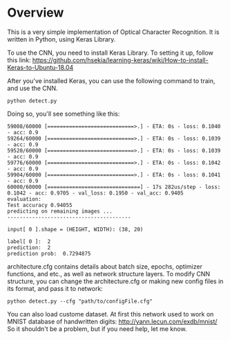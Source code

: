 # Overview

This is a very simple implementation of Optical Character Recognition. It is written in Python, using Keras Library.

To use the CNN, you need to install Keras Library. To setting it up, follow this link:
<https://github.com/hsekia/learning-keras/wiki/How-to-install-Keras-to-Ubuntu-18.04>

After you've installed Keras, you can use the following command to train, and use the CNN.

    python detect.py
    
Doing so, you'll see something like this:

    59008/60000 [============================>.] - ETA: 0s - loss: 0.1040 - acc: 0.9
    59264/60000 [============================>.] - ETA: 0s - loss: 0.1039 - acc: 0.9
    59520/60000 [============================>.] - ETA: 0s - loss: 0.1039 - acc: 0.9
    59776/60000 [============================>.] - ETA: 0s - loss: 0.1042 - acc: 0.9
    59904/60000 [============================>.] - ETA: 0s - loss: 0.1041 - acc: 0.9
    60000/60000 [==============================] - 17s 282us/step - loss: 0.1042 - acc: 0.9705 - val_loss: 0.1950 - val_acc: 0.9405
    evaluation: 
    Test accuracy 0.94055
    predicting on remaining images ...
    ----------------------------------------

    input[ 0 ].shape = (HEIGHT, WIDTH): (38, 20)

    label[ 0 ]:  2
    prediction:  2
    prediction prob:  0.7294875
    

architecture.cfg contains details about batch size, epochs, optimizer functions, and etc., as well as network structure layers.
To modify CNN structure, you can change the architecture.cfg or making new config files in its format, and pass it to network:

    python detect.py --cfg "path/to/configFile.cfg"
    


You can also load custome dataset. At first this network used to work on MNIST database of handwritten digits: <http://yann.lecun.com/exdb/mnist/>
So it shouldn't be a problem, but if you need help, let me know.
